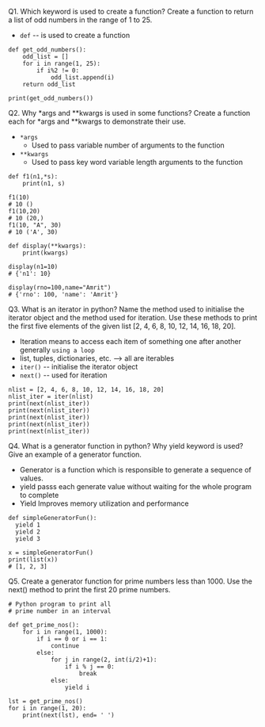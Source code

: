 
Q1. Which keyword is used to create a function? Create a function to return a list of odd numbers in the
range of 1 to 25.

* `def` -- is used to create a function
```
def get_odd_numbers():
    odd_list = []
    for i in range(1, 25):
        if i%2 != 0:
            odd_list.append(i)
    return odd_list

print(get_odd_numbers())
```



Q2. Why *args and **kwargs is used in some functions? Create a function each for *args and **kwargs to demonstrate their use.

* `*args`
    * Used to pass variable number of arguments to the function
* `**kwargs`
    * Used to pass key word variable length arguments to the function
```
def f1(n1,*s):
    print(n1, s)

f1(10)
# 10 ()
f1(10,20)
# 10 (20,)
f1(10, "A", 30)
# 10 ('A', 30)
```
```
def display(**kwargs):
    print(kwargs)

display(n1=10)
# {'n1': 10}

display(rno=100,name="Amrit")
# {'rno': 100, 'name': 'Amrit'}
```



Q3. What is an iterator in python? Name the method used to initialise the iterator object and the method used for iteration. Use these methods to print the first five elements of the given list [2, 4, 6, 8, 10, 12, 14, 16, 18, 20].

* Iteration means to access each item of something one after another generally `using a loop`
* list, tuples, dictionaries, etc. -->  all are iterables
* `iter()` -- initialise the iterator object
* `next()` -- used for iteration
```
nlist = [2, 4, 6, 8, 10, 12, 14, 16, 18, 20]
nlist_iter = iter(nlist)
print(next(nlist_iter))
print(next(nlist_iter))
print(next(nlist_iter))
print(next(nlist_iter))
print(next(nlist_iter))
```


Q4. What is a generator function in python? Why yield keyword is used? Give an example of a generator function.

* Generator is a function which is responsible to generate a sequence of values.
* yield passs each generate value without waiting for the whole program to complete
* Yield Improves memory utilization and performance

```
def simpleGeneratorFun(): 
  yield 1         
  yield 2         
  yield 3 

x = simpleGeneratorFun() 
print(list(x))
# [1, 2, 3]      
```



Q5. Create a generator function for prime numbers less than 1000. Use the next() method to print the first 20 prime numbers.

```
# Python program to print all
# prime number in an interval

def get_prime_nos():
	for i in range(1, 1000):
		if i == 0 or i == 1:
			continue
		else:
			for j in range(2, int(i/2)+1):
				if i % j == 0:
					break
			else:
				yield i

lst = get_prime_nos()
for i in range(1, 20):
    print(next(lst), end= ' ')
```